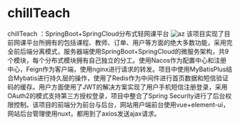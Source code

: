 # chillTeach
chillTeach ：SpringBoot+SpringCloud分布式轻网课平台
![az](https://ftp.bmp.ovh/imgs/2020/04/6b0c7c591da7eb5a.png )
该项目实现了目前网课平台所拥有的包括课程、教师、订单、用户等方面的绝大多数功能，采用完全前后端分离模式，服务器端使用SpringBoot+SpringCloud的微服务架构，共9个模块，每个分布式模块拥有自己独立的分工。使用Nacos作为配置中心和注册中心，Feign作为客户端，使用nginx进行请求的转发。项目中使用MyBatisPlus结合Mybatis进行持久层的操作，使用了Redis作为中间件进行首页数据和短信验证码的缓存。用户方面使用了JWT的解决方案实现了用户手机短信注册登录，采用OAuth2的模式支持第三方授权登录，项目中整合了Spring Security进行了后台权限控制。该项目的前端分为前台与后台，网站用户端前台使用vue+element-ui，网站后台管理使用nuxt，都用到了axios发送ajax请求。
